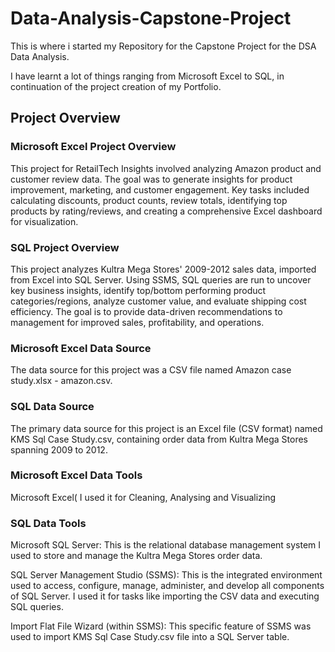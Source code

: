 # Data-Analysis-Capstone-Project

This is where i started my Repository for the Capstone  Project for the DSA Data Analysis.

I have learnt a lot of things ranging from Microsoft Excel to SQL, in continuation of the project creation of my Portfolio.

## Project Overview

### Microsoft Excel Project Overview
This project for RetailTech Insights involved analyzing Amazon product and customer review data. The goal was to generate insights for product improvement, marketing, and customer engagement. Key tasks included calculating discounts, product counts, review totals, identifying top products by rating/reviews, and creating a comprehensive Excel dashboard for visualization.

### SQL Project Overview
This project analyzes Kultra Mega Stores' 2009-2012 sales data, imported from Excel into SQL Server. Using SSMS, SQL queries are run to uncover key business insights, identify top/bottom performing product categories/regions, analyze customer value, and evaluate shipping cost efficiency. The goal is to provide data-driven recommendations to management for improved sales, profitability, and operations.

### Microsoft Excel Data Source
The data source for this project was a CSV file named Amazon case study.xlsx - amazon.csv.

### SQL Data Source
The primary data source for this project is an Excel file (CSV format) named KMS Sql Case Study.csv, containing order data from Kultra Mega Stores spanning 2009 to 2012.

### Microsoft Excel Data Tools
Microsoft Excel( I used it for Cleaning, Analysing and Visualizing

### SQL Data Tools

Microsoft SQL Server: This is the relational database management system I used to store and manage the Kultra Mega Stores order data.

SQL Server Management Studio (SSMS): This is the integrated environment used to access, configure, manage, administer, and develop all components of SQL Server. I used it for tasks like importing the CSV data and executing SQL queries.

Import Flat File Wizard (within SSMS): This specific feature of SSMS was used to import  KMS Sql Case Study.csv file into a SQL Server table.
